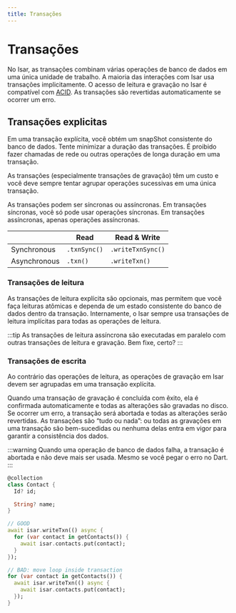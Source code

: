 ```yaml
---
title: Transações
---
```


# Transações

No Isar, as transações combinam várias operações de banco de dados em uma única unidade de trabalho. A maioria das interações com Isar usa transações implicitamente. O acesso de leitura e gravação no Isar é compatível com [ACID](http://en.wikipedia.org/wiki/ACID). As transações são revertidas automaticamente se ocorrer um erro.

## Transações explicitas

Em uma transação explícita, você obtém um snapShot consistente do banco de dados. Tente minimizar a duração das transações. É proibido fazer chamadas de rede ou outras operações de longa duração em uma transação.

As transações (especialmente transações de gravação) têm um custo e você deve sempre tentar agrupar operações sucessivas em uma única transação.

As transações podem ser síncronas ou assíncronas. Em transações síncronas, você só pode usar operações síncronas. Em transações assíncronas, apenas operações assíncronas.

|              | Read         | Read & Write       |
|--------------|--------------|--------------------|
| Synchronous  | `.txnSync()` | `.writeTxnSync()`  |
| Asynchronous | `.txn()`     | `.writeTxn()`      |


### Transações de leitura

As transações de leitura explícita são opcionais, mas permitem que você faça leituras atômicas e dependa de um estado consistente do banco de dados dentro da transação. Internamente, o Isar sempre usa transações de leitura implícitas para todas as operações de leitura.

:::tip
As transações de leitura assíncrona são executadas em paralelo com outras transações de leitura e gravação. Bem fixe, certo?
:::

### Transações de escrita

Ao contrário das operações de leitura, as operações de gravação em Isar devem ser agrupadas em uma transação explícita.

Quando uma transação de gravação é concluída com êxito, ela é confirmada automaticamente e todas as alterações são gravadas no disco. Se ocorrer um erro, a transação será abortada e todas as alterações serão revertidas. As transações são “tudo ou nada”: ou todas as gravações em uma transação são bem-sucedidas ou nenhuma delas entra em vigor para garantir a consistência dos dados.

:::warning
Quando uma operação de banco de dados falha, a transação é abortada e não deve mais ser usada. Mesmo se você pegar o erro no Dart.
:::

```dart
@collection
class Contact {
  Id? id;

  String? name;
}

// GOOD
await isar.writeTxn(() async {
  for (var contact in getContacts()) {
    await isar.contacts.put(contact);
  }
});

// BAD: move loop inside transaction
for (var contact in getContacts()) {
  await isar.writeTxn(() async {
    await isar.contacts.put(contact);
  });
}
```

